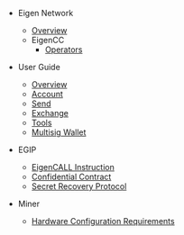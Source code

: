 - Eigen Network
  - [Overview](/README.md)
  - EigenCC
    - [Operators](/docs/operators.md)

- User Guide
  - [Overview](/docs/usage/Overview.md)
  - [Account](/docs/usage/Overview.md)
  - [Send](/docs/usage/Send.md)
  - [Exchange](/docs/usage/Exchange.md)
  - [Tools](/docs/usage/Tools.md)
  - [Multisig Wallet](/docs/usage/MultisigWallet.md)


- EGIP
  - [EigenCALL Instruction](/docs/egip/00001.md)
  - [Confidential Contract](/docs/egip/00002.md)
  - [Secret Recovery Protocol](/docs/egip/00003.md)

- Miner
  - [Hardware Configuration Requirements](/docs/miner.md)

